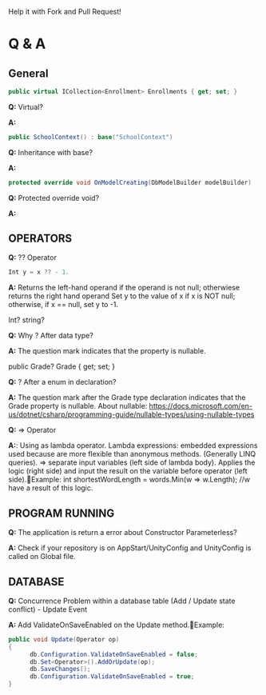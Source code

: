 Help it with Fork and Pull Request!

# Q & A

## General 
```c#
public virtual ICollection<Enrollment> Enrollments { get; set; }
```
**Q:** Virtual?

**A:**


```c#
public SchoolContext() : base("SchoolContext")
```
**Q:** Inheritance with base?

**A:**


```c#
protected override void OnModelCreating(DbModelBuilder modelBuilder)
```
**Q:** Protected override void?

**A:**



## OPERATORS
**Q:** ?? Operator
```c#
Int y = x ?? - 1. 
```
**A:** Returns the left-hand operand if the operand is not null; otherwiese returns the right hand operand
Set y to the value of x if x is NOT null; otherwise, if x == null, set y to -1.

Int? string?

**Q:** Why ? After data type?

**A:** The question mark indicates that the property is nullable.


public Grade? Grade { get; set; }

**Q:** ? After a enum in declaration?

**A:** The question mark after the Grade type declaration indicates that the Grade property is nullable. About nullable: https://docs.microsoft.com/en-us/dotnet/csharp/programming-guide/nullable-types/using-nullable-types


**Q:** => Operator

**A:**: Using as lambda operator. Lambda expressions: embedded expressions used because are more flexible than anonymous methods. (Generally LINQ queries). => separate input variables (left side of lambda body). Applies the logic (right side) and input the result on the variable before operator (left side).Example: int shortestWordLength = words.Min(w => w.Length);  //w have a result of this logic.


## PROGRAM RUNNING
**Q:** The application is return a error about Constructor Parameterless?

**A:** Check if your repository is on AppStart/UnityConfig and UnityConfig is called on Global file.


## DATABASE
**Q:** Concurrence Problem within a database table (Add / Update state conflict) - Update Event

**A:** Add ValidateOnSaveEnabled on the Update method.Example: 

```c#
public void Update(Operator op)
{
      db.Configuration.ValidateOnSaveEnabled = false;
      db.Set<Operator>().AddOrUpdate(op);
      db.SaveChanges();
      db.Configuration.ValidateOnSaveEnabled = true;
}
```
